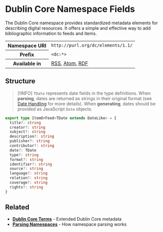 # Dublin Core Namespace Fields

The Dublin Core namespace provides standardized metadata elements for describing digital resources. It offers a simple and effective way to add bibliographic information to feeds and items.

<table>
  <tbody>
    <tr>
      <th>Namespace URI</th>
      <td><code>http://purl.org/dc/elements/1.1/</code></td>
    </tr>
    <tr>
      <th>Prefix</th>
      <td><code>&lt;dc:*&gt;</code></td>
    </tr>
    <tr>
      <th>Available in</th>
      <td>
        <a href="/reference/feeds/rss">RSS</a>,
        <a href="/reference/feeds/atom">Atom</a>,
        <a href="/reference/feeds/rdf">RDF</a>
      </td>
    </tr>
  </tbody>
</table>

## Structure

> [!INFO]
> `TDate` represents date fields in the type definitions. When **parsing**, dates are returned as strings in their original format (see [Date Handling](/parsing/dates) for more details). When **generating**, dates should be provided as JavaScript `Date` objects.

```typescript
export type ItemOrFeed<TDate extends DateLike> = {
  title?: string
  creator?: string
  subject?: string
  description?: string
  publisher?: string
  contributor?: string
  date?: TDate
  type?: string
  format?: string
  identifier?: string
  source?: string
  language?: string
  relation?: string
  coverage?: string
  rights?: string
}
```

## Related

- **[Dublin Core Terms](/reference/namespaces/dcterms)** - Extended Dublin Core metadata
- **[Parsing Namespaces](/parsing/namespaces)** - How namespace parsing works
